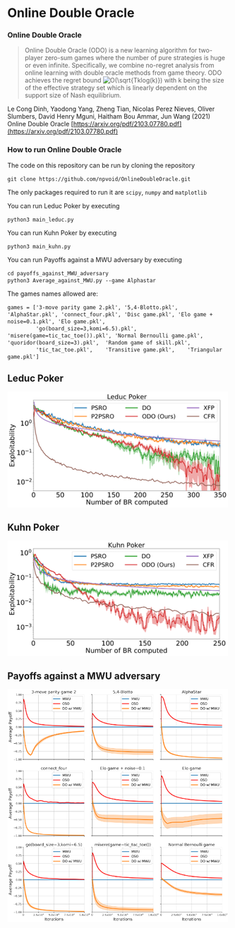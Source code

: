 # Online Double Oracle

### Online Double Oracle

> Online Double Oracle (ODO) is a new learning algorithm for two-player zero-sum games where the number of pure strategies is huge or even infinite. Specifically, we combine no-regret analysis from online learning with double oracle methods from game theory. ODO achieves the regret bound <img src="https://latex.codecogs.com/png.image?\dpi{110}&space;O(\sqrt{Tklog(k)})&space;" title="O(\sqrt{Tklog(k)}) " /> with k being the size of the effective strategy set which is linearly dependent on the support size of Nash equilibrium. 

Le Cong Dinh, Yaodong Yang, Zheng Tian, Nicolas Perez Nieves, Oliver Slumbers, David Henry Mguni, Haitham Bou Ammar, Jun Wang (2021) Online Double Oracle [https://arxiv.org/pdf/2103.07780.pdf](https://arxiv.org/pdf/2103.07780.pdf) 


[//]: <> (Equation generated using https://latex.codecogs.com/)



### How to run Online Double Oracle

The code on this repository can be run by cloning the repository

```shell
git clone https://github.com/npvoid/OnlineDoubleOracle.git
```

The only packages required to run it are `scipy`, `numpy` and `matplotlib`


You can run Leduc Poker by executing

```shell
python3 main_leduc.py
```

You can run Kuhn Poker by executing

```shell
python3 main_kuhn.py
```

You can run Payoffs against a MWU adversary by executing

```shell
cd payoffs_against_MWU_adversary
python3 Average_against_MWU.py --game Alphastar
```
The games names allowed are:
```shell
games = ['3-move parity game 2.pkl', '5,4-Blotto.pkl', 'AlphaStar.pkl', 'connect_four.pkl', 'Disc game.pkl', 'Elo game + noise=0.1.pkl', 'Elo game.pkl',
         'go(board_size=3,komi=6.5).pkl', 'misere(game=tic_tac_toe()).pkl', 'Normal Bernoulli game.pkl',  'quoridor(board_size=3).pkl',  'Random game of skill.pkl', 
         'tic_tac_toe.pkl',    'Transitive game.pkl',    'Triangular game.pkl']
```


## Leduc Poker

<img src="results/leduc.png" width="500" >

## Kuhn Poker

<img src="results/kuhn.png" width="500" >

## Payoffs against a MWU adversary

<img src="results/vs_mwu.png" width="500" >
